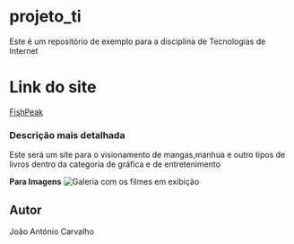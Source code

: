 # projeto_ti
Este é um repositório de exemplo para a disciplina de Tecnologias de Internet

# Link do site
[FishPeak](https://cloudfunny99.github.io/projeto_ti/)

### Descrição mais detalhada
Este será um site para o visionamento de mangas,manhua e outro tipos de livros dentro da categoria de gráfica e de entretenimento



**Para Imagens**
![Galeria com os filmes em exibição](https://antrob.github.io/exemploPW/filmes_p.png "Filmes em exibição")










## Autor
João António Carvalho

